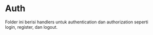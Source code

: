 # Auth

Folder ini berisi handlers untuk authentication dan authorization seperti login, register, dan logout.